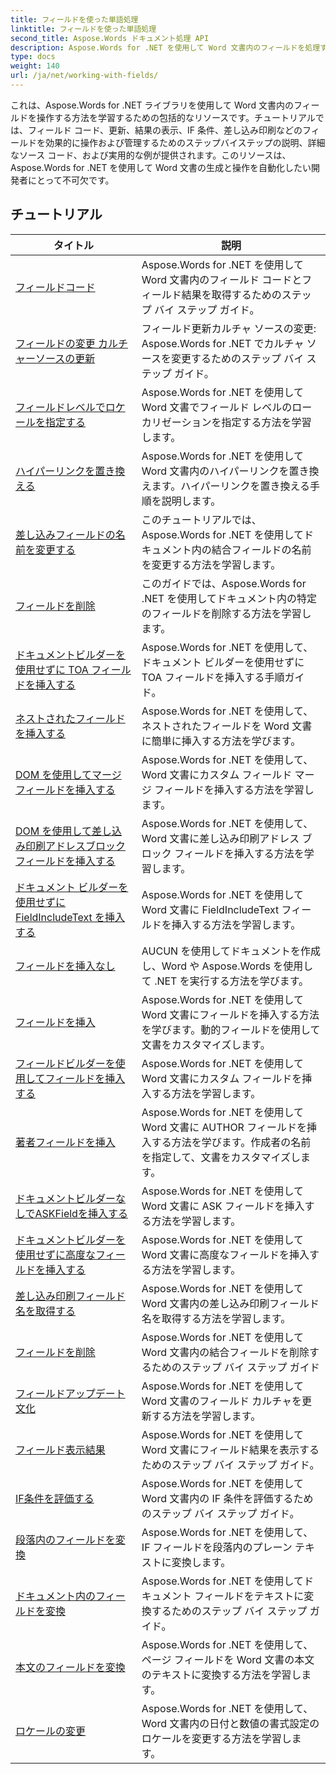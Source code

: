 ```yaml
---
title: フィールドを使った単語処理
linktitle: フィールドを使った単語処理
second_title: Aspose.Words ドキュメント処理 API
description: Aspose.Words for .NET を使用して Word 文書内のフィールドを処理するための包括的なリソース。チュートリアル、例、詳細な説明。
type: docs
weight: 140
url: /ja/net/working-with-fields/
---
```

これは、Aspose.Words for .NET ライブラリを使用して Word 文書内のフィールドを操作する方法を学習するための包括的なリソースです。チュートリアルでは、フィールド コード、更新、結果の表示、IF 条件、差し込み印刷などのフィールドを効果的に操作および管理するためのステップバイステップの説明、詳細なソース コード、および実用的な例が提供されます。このリソースは、Aspose.Words for .NET を使用して Word 文書の生成と操作を自動化したい開発者にとって不可欠です。

 ## チュートリアル
| タイトル | 説明 |
| --- | --- |
| [フィールドコード](./field-code/) | Aspose.Words for .NET を使用して Word 文書内のフィールド コードとフィールド結果を取得するためのステップ バイ ステップ ガイド。 |
| [フィールドの変更 カルチャーソースの更新](./change-field-update-culture-source/) | フィールド更新カルチャ ソースの変更: Aspose.Words for .NET でカルチャ ソースを変更するためのステップ バイ ステップ ガイド。|
| [フィールドレベルでロケールを指定する](./specify-locale-at-field-level/) | Aspose.Words for .NET を使用して Word 文書でフィールド レベルのローカリゼーションを指定する方法を学習します。 |
| [ハイパーリンクを置き換える](./replace-hyperlinks/) | Aspose.Words for .NET を使用して Word 文書内のハイパーリンクを置き換えます。ハイパーリンクを置き換える手順を説明します。 |
| [差し込みフィールドの名前を変更する](./rename-merge-fields/) | このチュートリアルでは、Aspose.Words for .NET を使用してドキュメント内の結合フィールドの名前を変更する方法を学習します。 |
| [フィールドを削除](./remove-field/) | このガイドでは、Aspose.Words for .NET を使用してドキュメント内の特定のフィールドを削除する方法を学習します。 |
| [ドキュメントビルダーを使用せずに TOA フィールドを挿入する](./insert-toafield-without-document-builder/) | Aspose.Words for .NET を使用して、ドキュメント ビルダーを使用せずに TOA フィールドを挿入する手順ガイド。 |
| [ネストされたフィールドを挿入する](./insert-nested-fields/) | Aspose.Words for .NET を使用して、ネストされたフィールドを Word 文書に簡単に挿入する方法を学びます。 |
| [DOM を使用してマージ フィールドを挿入する](./insert-merge-field-using-dom/) | Aspose.Words for .NET を使用して、Word 文書にカスタム フィールド マージ フィールドを挿入する方法を学習します。 |
| [DOM を使用して差し込み印刷アドレスブロックフィールドを挿入する](./insert-mail-merge-address-block-field-using-dom/) | Aspose.Words for .NET を使用して、Word 文書に差し込み印刷アドレス ブロック フィールドを挿入する方法を学習します。 |
| [ドキュメント ビルダーを使用せずに FieldIncludeText を挿入する](./insert-field-include-text-without-document-builder/) | Aspose.Words for .NET を使用して Word 文書に FieldIncludeText フィールドを挿入する方法を学習します。 |
| [フィールドを挿入なし](./insert-field-none/) | AUCUN を使用してドキュメントを作成し、Word や Aspose.Words を使用して .NET を実行する方法を学びます。 |
| [フィールドを挿入](./insert-field/) | Aspose.Words for .NET を使用して Word 文書にフィールドを挿入する方法を学びます。動的フィールドを使用して文書をカスタマイズします。 |
| [フィールドビルダーを使用してフィールドを挿入する](./insert-field-using-field-builder/) | Aspose.Words for .NET を使用して Word 文書にカスタム フィールドを挿入する方法を学習します。 |
| [著者フィールドを挿入](./insert-author-field/) | Aspose.Words for .NET を使用して Word 文書に AUTHOR フィールドを挿入する方法を学びます。作成者の名前を指定して、文書をカスタマイズします。 |
| [ドキュメントビルダーなしでASKFieldを挿入する](./insert-askfield-with-out-document-builder/) | Aspose.Words for .NET を使用して Word 文書に ASK フィールドを挿入する方法を学習します。 |
| [ドキュメントビルダーを使用せずに高度なフィールドを挿入する](./insert-advance-field-with-out-document-builder/) | Aspose.Words for .NET を使用して Word 文書に高度なフィールドを挿入する方法を学習します。 |
| [差し込み印刷フィールド名を取得する](./get-mail-merge-field-names/) | Aspose.Words for .NET を使用して Word 文書内の差し込み印刷フィールド名を取得する方法を学習します。 |
| [フィールドを削除](./delete-fields/) | Aspose.Words for .NET を使用して Word 文書内の結合フィールドを削除するためのステップ バイ ステップ ガイド |
| [フィールドアップデート文化](./field-update-culture/) | Aspose.Words for .NET を使用して Word 文書のフィールド カルチャを更新する方法を学習します。 |
| [フィールド表示結果](./field-display-results/) | Aspose.Words for .NET を使用して Word 文書にフィールド結果を表示するためのステップ バイ ステップ ガイド。 |
| [IF条件を評価する](./evaluate-ifcondition/) | Aspose.Words for .NET を使用して Word 文書内の IF 条件を評価するためのステップ バイ ステップ ガイド。 |
| [段落内のフィールドを変換](./convert-fields-in-paragraph/) | Aspose.Words for .NET を使用して、IF フィールドを段落内のプレーン テキストに変換します。 |
| [ドキュメント内のフィールドを変換](./convert-fields-in-document/) | Aspose.Words for .NET を使用してドキュメント フィールドをテキストに変換するためのステップ バイ ステップ ガイド。 |
| [本文のフィールドを変換](./convert-fields-in-body/) | Aspose.Words for .NET を使用して、ページ フィールドを Word 文書の本文のテキストに変換する方法を学習します。 |
| [ロケールの変更](./change-locale/) | Aspose.Words for .NET を使用して、Word 文書内の日付と数値の書式設定のロケールを変更する方法を学習します。 |